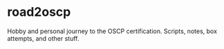 # road2oscp
Hobby and personal journey to the OSCP certification. Scripts, notes, box attempts, and other stuff.
